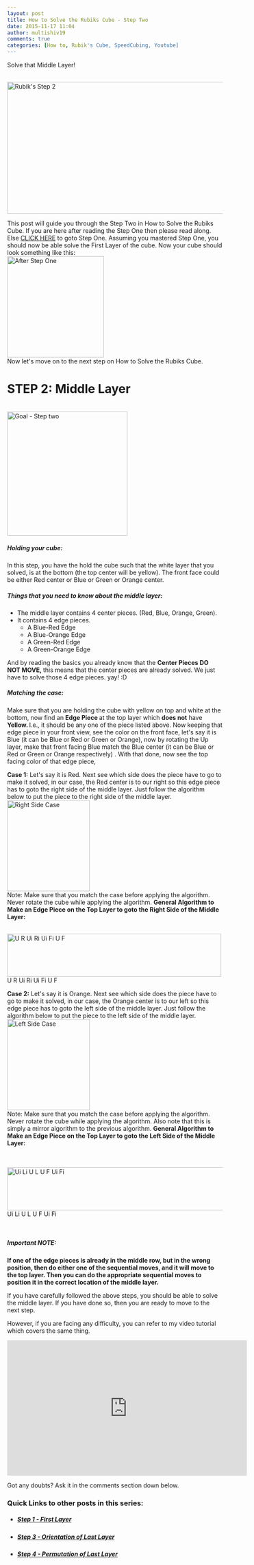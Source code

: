 ```yaml
---
layout: post
title: How to Solve the Rubiks Cube - Step Two
date: 2015-11-17 11:04
author: multishiv19
comments: true
categories: [How to, Rubik's Cube, SpeedCubing, Youtube]
---
```


Solve that Middle Layer!

<p><br/><img class="aligncenter size-large wp-image-218" src="http://www.shivaprasad.me/blog/wp-content/uploads/2015/11/Rubiks-Step-2-1024x307.png" alt="Rubik's Step 2" width="1024" height="307" /><br/></p>
<p>This post will guide you through the Step Two in How to Solve the Rubiks Cube.
    <!--more-->If you are here after reading the Step One then please read along. Else <a href="http://www.shivaprasad.me/how-to-solve-the-rubiks-cube/">CLICK HERE</a> to goto Step One. Assuming you mastered Step One, you should now be able solve the First Layer of the cube. Now your cube should look something like this:
    <a href="http://www.shivaprasad.me/blog/wp-content/uploads/2015/11/After-Step-One.png"><br/><img class="aligncenter size-full wp-image-123" src="http://www.shivaprasad.me/blog/wp-content/uploads/2015/11/After-Step-One.png" alt="After Step One" width="226" height="236" /><br/></a> Now let's move on to the next step on How to Solve the Rubiks Cube.</p>
<h1>STEP 2: Middle Layer</h1>
<p>  <br/><img class="aligncenter wp-image-127 size-full" src="http://www.shivaprasad.me/blog/wp-content/uploads/2015/11/Goal1.png" alt="Goal - Step two" width="281" height="289" /><br/></p>
<h5>Holding your cube:</h5>
<p>In this step, you have the hold the cube such that the white layer that you solved, is at the bottom (the top center will be yellow). The front face could be either Red center or Blue or Green or Orange center.</p>
<h5>Things that you need to know about the middle layer:</h5>
<ul>
    <li>The middle layer contains 4 center pieces. (Red, Blue, Orange, Green).</li>
    <li>It contains 4 edge pieces.
        <ul>
            <li>A Blue-Red Edge</li>
            <li>A Blue-Orange Edge</li>
            <li>A Green-Red Edge</li>
            <li>A Green-Orange Edge</li>
        </ul>
    </li>
</ul>
<p>And by reading the basics you already know that the <strong>Center Pieces DO NOT MOVE, </strong>this means that the center pieces are already solved. We just have to solve those 4 edge pieces. yay! :D</p>
<h5>Matching the case:</h5>
<p>Make sure that you are holding the cube with yellow on top and white at the bottom, now find an <strong>Edge Piece </strong>at the top layer which <strong>does not</strong> have <strong>Yellow. </strong>I.e., it should be any one of the piece listed above. Now keeping that edge piece in your front view, see the color on the front face, let's say it is Blue (it can be Blue or Red or Green or Orange), now by rotating the Up layer, make that front facing Blue match the Blue center (it can be Blue or Red or Green or Orange respectively) . With that done, now see the top facing color of that edge piece,</p>
<p><strong>Case 1:</strong> Let's say it is Red. Next see which side does the piece have to go to make it solved, in our case, the Red center is to our right so this edge piece has to goto the right side of the middle layer. Just follow the algorithm below to put the piece to the right side of the middle layer. <br/><img class="aligncenter size-full wp-image-128" src="http://www.shivaprasad.me/blog/wp-content/uploads/2015/11/Right-Side-Case.png" alt="Right Side Case" width="193" height="212" /><br/> Note: Make sure that you match the case before applying the algorithm. Never rotate the cube while applying the algorithm. <strong>General Algorithm to Make an Edge Piece on the Top Layer to goto the Right Side of the Middle Layer:</strong></p>
<a href="http://www.shivaprasad.me/blog/wp-content/uploads/2015/11/Right-Side.png"><br/><img class="wp-image-129" src="http://www.shivaprasad.me/blog/wp-content/uploads/2015/11/Right-Side-300x60.png" alt="U R Ui Ri Ui Fi U F" width="500" height="100" /></a><br/> U R Ui Ri Ui Fi U F<br/>
<p><strong>Case 2:</strong> Let's say it is Orange. Next see which side does the piece have to go to make it solved, in our case, the Orange center is to our left so this edge piece has to goto the left side of the middle layer. Just follow the algorithm below to put the piece to the left side of the middle layer. <br/><img class="aligncenter size-full wp-image-130" src="http://www.shivaprasad.me/blog/wp-content/uploads/2015/11/Left-Side-Case.png" alt="Left Side Case" width="193" height="212" /><br/> Note: Make sure that you match the case before applying the algorithm. Never rotate the cube while applying the algorithm. Also note that this is simply a mirror algorithm to the previous algorithm. <strong>General Algorithm to Make an Edge Piece on the Top Layer to goto the Left Side of the Middle Layer:</strong></p><br/>
<a href="http://www.shivaprasad.me/blog/wp-content/uploads/2015/11/Left-Side.png"><br/><img class="wp-image-131" src="http://www.shivaprasad.me/blog/wp-content/uploads/2015/11/Left-Side-300x59.png" alt="Ui Li U L U F Ui Fi" width="509" height="100" /></a><br/> Ui Li U L U F Ui Fi<br/>
<p>&nbsp;</p>
<h5>Important NOTE:</h5>
<p><strong>If one of the edge pieces is already in the middle row, but in the wrong position, then do either one of the sequential moves, and it will move to the top layer. Then you can do the appropriate sequential moves to position it in the correct location of the middle layer.</strong>  </p>
<p>If you have carefully followed the above steps, you should be able to solve the middle layer. If you have done so, then you are ready to move to the next step.</p>
<p>However, if you are facing any difficulty, you can refer to my video tutorial which covers the same thing.</p>
<p>
    <iframe src="https://www.youtube.com/embed/TKHu99iLjgY" width="560" height="315" frameborder="0" allowfullscreen="allowfullscreen"></iframe>
</p>
<p>Got any doubts? Ask it in the comments section down below.</p>
<h3>Quick Links to other posts in this series:</h3>
<ul>
    <li>
        <h5><a href="http://www.shivaprasad.me/how-to-solve-the-rubiks-cube/" target="_blank">Step 1 - First Layer</a></h5></li>
    <li>
        <h5><a href="http://www.shivaprasad.me/how-to-solve-the-rubiks-cube-step-three/" target="_blank">Step 3 - Orientation of Last Layer</a></h5></li>
    <li>
        <h5><a href="http://www.shivaprasad.me/how-to-solve-the-rubiks-cube-step-four/" target="_blank">Step 4 - Permutation of Last Layer</a></h5></li>
</ul>

